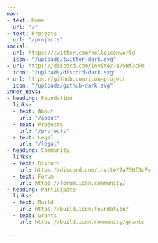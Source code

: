 ```yaml
---
nav:
- text: Home
  url: "/"
- text: Projects
  url: "/projects"
social:
- url: https://twitter.com/helloiconworld
  icon: "/uploads/twitter-dark.svg"
- url: https://discord.com/invite/7a75Hf3cFm
  icon: "/uploads/discord-dark.svg"
- url: https://github.com/icon-project
  icon: "/uploads/github-dark.svg"
inner_navs:
- heading: Foundation
  links:
  - text: About
    url: "/about"
  - text: Projects
    url: "/projects"
  - text: Legal
    url: "/legal"
- heading: Community
  links:
  - text: Discord
    url: https://discord.com/invite/7a75Hf3cFm
  - text: Forum
    url: https://forum.icon.community/
- heading: Participate
  links:
  - text: Build
    url: https://build.icon.foundation/
  - text: Grants
    url: https://build.icon.community/grants

---
```

